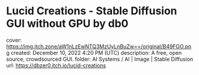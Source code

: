 # Lucid Creations - Stable Diffusion GUI without GPU by db0

cover: https://img.itch.zone/aW1nLzEwNTQ3MzUyLnBuZw==/original/B49FGO.png
created: December 10, 2022 4:20 PM (UTC)
description: A free, open source, crowdsourced GUI.
folder: AI Systems / AI | Image | Stable Diffusion
url: https://dbzer0.itch.io/lucid-creations